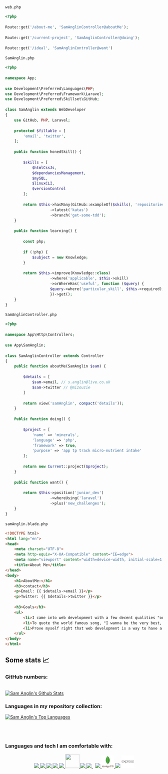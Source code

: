 `web.php`
```php
<?php

Route::get('/about-me', 'SamAnglinController@aboutMe');

Route::get('/current-project', 'SamAnglinController@doing');

Route::get('/ideal', 'SamAnglinController@want')
```
`SamAnglin.php`
```php
<?php

namespace App;

use Development\Preferred\Languages\PHP;
use Development\Preferred\Framework\Laravel;
use Development\Preferred\Skillset\GitHub;

class SamAnglin extends WebDeveloper
{
    use GitHub, PHP, Laravel;

    protected $fillable = [
        'email', 'twitter',
    ];

    public function honedSkill() {

        $skills = [
            $htmlCssJs,
            $dependanciesManagement,
            $mySQL,
            $linuxCLI,
            $versionControl
        ];

        return $this->hasMany(GitHub::exampleOf($skills), 'repositories')
                    ->latest('katas')
                    ->branch('get-some-tdd');
    }

    public function learning() {

        const php;

        if (!php) {
            $subject = new Knowledge;
        }

        return $this->improve(Knowledge::class)
                    ->where('applicable', $this->skill)
                    ->orWhereHas('useful', function ($query) {
                    $query->where('particular_skill', $this->required);
                    })->get();
    }
}
```
`SamAnglinController.php`
```php
<?php

namespace App\Http\Controllers;

use App\SamAnglin;

class SamAnglinController extends Controller
{
    public function aboutMe(SamAnglin $sam) {

        $details = [
            $sam->email, // s.anglin@live.co.uk
            $sam->twitter // @mizouzie
        ]

        return view('samAnglin', compact('details'));
    }

    Public function doing() {

        $project = [
            'name' => 'minerals',
            'language' => 'php',
            'framework' => true,
            'purpose' => 'app tp track micro-nutrient intake'
        ];

        return new Current::project($project);
    }

    public function want() {

        return $this->position('junior_dev')
                    ->whereUsing('laravel')
                    ->plus('new_challenges');
    }
}
```
`samAnglin.blade.php`
```html
<!DOCTYPE html>
<html lang="en">
<head>
    <meta charset="UTF-8">
    <meta http-equiv="X-UA-Compatible" content="IE=edge">
    <meta name="viewport" content="width=device-width, initial-scale=1.0">
    <title>About Me</title>
</head>
<body>
    <h1>AboutMe:</h1>
    <h3>contact</h3>
    <p>Email: {{ $details->email }}</p>
    <p>Twitter: {{ $details->twitter }}</p>

    <h3>Goals</h3>
    <ul>
        <li>I came into web development with a few decent qualities "out of the box". I want to take those and build upon them.</li>
        <li>To quote the world famous song, "I wanna be the very best, like no-one ever was."</li>
        <li>Prove myself right that web development is a way to have a healthy work-life balance.</li>
    </ul>
</body>
</html>
```

## Some stats :chart_with_upwards_trend:
### GitHub numbers:
  <br/>
    <a align="center" href="https://github.com/MizouziE/"><img alt="Sam Anglin's Github Stats" src="https://github-readme-stats.vercel.app/api?username=MizouziE&show_icons=true&count_private=true&theme=react&hide_border=true&bg_color=0D1117" /></a>

### Languages in my repository collection:
  <a align="center" href="https://github.com/MizouziE/"><img alt="Sam Anglin's Top Languages" src="https://github-readme-stats.vercel.app/api/top-langs/?username=MizouziE&langs_count=8&count_private=true&layout=compact&theme=react&hide_border=true&bg_color=0D1117" /></a>
  <br/>
  <br/>
  <br/>
  <br/>


### Languages and tech I am comfortable with:
<p align="center">
    <a href="https://laravel.com/" target="_blank"> <img src="https://img.icons8.com/fluency/48/000000/laravel.png"/> </a> 
    <a href="https://www.php.net/" target="_blank"> <img src="https://img.icons8.com/offices/40/000000/php-logo.png"/> </a> 
    <a href="https://developer.mozilla.org/en-US/docs/Web/JavaScript" target="_blank"> <img src="https://img.icons8.com/color/48/000000/javascript.png"/> </a> 
    <a href="https://www.w3schools.com/css/" target="_blank"> <img src="https://img.icons8.com/color/48/000000/css3.png"/> </a>
    <a href="https://getbootstrap.com" target="_blank"> <img src="https://img.icons8.com/color/48/000000/bootstrap.png"/> </a>
    <a href="https://tailwindcss.com/" target="_blank"> <img src="https://www.vectorlogo.zone/logos/tailwindcss/tailwindcss-icon.svg" width="45" height="45"/> </a>
    <a href="https://www.docker.com/" target="_blank"> <img src="https://img.icons8.com/color/48/000000/docker.png"/> </a> 
    <a style="padding-right:8px;" href="https://nodejs.org" target="_blank"> <img src="https://img.icons8.com/color/48/000000/nodejs.png"/> </a> 
    <a href="https://www.mysql.com/" target="_blank"> <img src="https://img.icons8.com/color/48/000000/mysql-logo.png"/> </a> 
    <a href="https://www.mongodb.com/" target="_blank"> <img src="https://raw.githubusercontent.com/devicons/devicon/master/icons/mongodb/mongodb-original-wordmark.svg" alt="mongodb" width="40" height="40"/> </a> 
    <a href="https://vuejs.org/" target="_blank"> <img src="https://img.icons8.com/color/48/000000/vue-js.png"/></a>
    <a href="https://expressjs.com" target="_blank"> <img src="https://raw.githubusercontent.com/devicons/devicon/master/icons/express/express-original-wordmark.svg" alt="express" width="40" height="40" /> </a>
</p>
